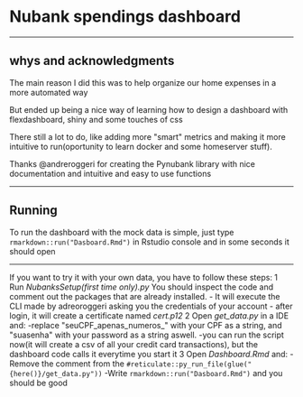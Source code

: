 # Nubank spendings dashboard
----------------------------------------------------------------

**whys and acknowledgments**
----------------------------------------------------------------

The main reason I did this was to help organize our home expenses in a more automated way

But ended up being a nice way of learning how to design a dashboard with flexdashboard, shiny and some touches of css

There still a lot to do, like adding more "smart" metrics and making it more intuitive to run(oportunity to learn docker and some homeserver stuff).

Thanks @andreroggeri for creating the Pynubank library with nice documentation and intuitive and easy to use functions 

----------------------------------------------------------------

**Running**
----------------------------------------------------------------

To run the dashboard with the mock data is simple, just type `rmarkdown::run("Dasboard.Rmd")` in Rstudio console and in some seconds it should open

--------------------------------------------------------------

If you want to try it with your own data, you have to follow these steps:
1 Run *NubanksSetup(first time only).py* You should inspect the code and comment out the packages that are already installed.
	- It will execute the CLI made by adreoroggeri asking you the credentials of your account
	- after login, it will create a certificate named *cert.p12*
2 Open *get_data.py* in a IDE and:
	-replace "seuCPF_apenas_numeros_" with your CPF as a string, and "suasenha" with your password as a string aswell. 
	-you can run the script now(it will create a csv of all your credit card transactions), but the dashboard code calls it everytime you start it 
3 Open *Dashboard.Rmd* and:
	-Remove the comment from the `#reticulate::py_run_file(glue("{here()}/get_data.py"))`
	-Write `rmarkdown::run("Dasboard.Rmd")` and you should be good

	